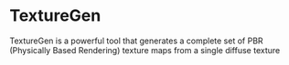 # TextureGen
TextureGen is a powerful tool that generates a complete set of PBR (Physically Based Rendering) texture maps from a single diffuse texture
